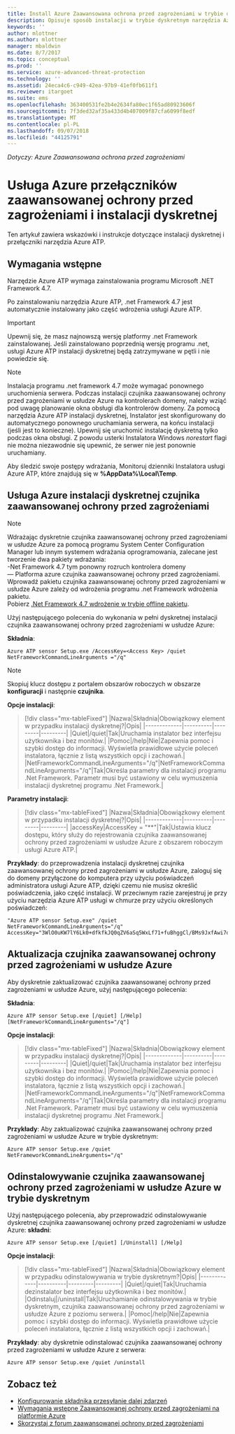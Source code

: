 ```yaml
---
title: Install Azure Zaawansowana ochrona przed zagrożeniami w trybie dyskretnym | Dokumentacja firmy Microsoft
description: Opisuje sposób instalacji w trybie dyskretnym narzędzia Azure ATP.
keywords: ''
author: mlottner
ms.author: mlottner
manager: mbaldwin
ms.date: 8/7/2017
ms.topic: conceptual
ms.prod: ''
ms.service: azure-advanced-threat-protection
ms.technology: ''
ms.assetid: 24eca4c6-c949-42ea-97b9-41ef0fb611f1
ms.reviewer: itargoet
ms.suite: ems
ms.openlocfilehash: 363400531fe2b4e2634fa80ec1f65ad80923606f
ms.sourcegitcommit: 7f3ded32af35a433d4b407009f87cfa6099f8edf
ms.translationtype: MT
ms.contentlocale: pl-PL
ms.lasthandoff: 09/07/2018
ms.locfileid: "44125791"
---
```

*Dotyczy: Azure Zaawansowana ochrona przed zagrożeniami*


# <a name="azure-atp-switches-and-silent-installation"></a>Usługa Azure przełączników zaawansowanej ochrony przed zagrożeniami i instalacji dyskretnej
Ten artykuł zawiera wskazówki i instrukcje dotyczące instalacji dyskretnej i przełączniki narzędzia Azure ATP.

## <a name="prerequisites"></a>Wymagania wstępne

Narzędzie Azure ATP wymaga zainstalowania programu Microsoft .NET Framework 4.7. 

Po zainstalowaniu narzędzia Azure ATP, .net Framework 4.7 jest automatycznie instalowany jako część wdrożenia usługi Azure ATP.

> [!IMPORTANT] 
> Upewnij się, że masz najnowszą wersję platformy .net Framework zainstalowanej. Jeśli zainstalowano poprzednią wersję programu .net, usługi Azure ATP instalacji dyskretnej będą zatrzymywane w pętli i nie powiedzie się. 

> [!NOTE] 
> Instalacja programu .net framework 4.7 może wymagać ponownego uruchomienia serwera. Podczas instalacji czujnika zaawansowanej ochrony przed zagrożeniami w usłudze Azure na kontrolerach domeny, należy wziąć pod uwagę planowanie okna obsługi dla kontrolerów domeny.
Za pomocą narzędzia Azure ATP instalacji dyskretnej, Instalator jest skonfigurowany do automatycznego ponownego uruchamiania serwera, na końcu instalacji (jeśli jest to konieczne). Upewnij się uruchomić instalację dyskretną tylko podczas okna obsługi. Z powodu usterki Instalatora Windows *norestart* flagi nie można niezawodnie się upewnić, że serwer nie jest ponownie uruchamiany.

Aby śledzić swoje postępy wdrażania, Monitoruj dzienniki Instalatora usługi Azure ATP, które znajdują się w **%AppData%\Local\Temp**.



## <a name="azure-atp-sensor-silent-installation"></a>Usługa Azure instalacji dyskretnej czujnika zaawansowanej ochrony przed zagrożeniami

> [!NOTE]
> Wdrażając dyskretnie czujnika zaawansowanej ochrony przed zagrożeniami w usłudze Azure za pomocą programu System Center Configuration Manager lub innym systemem wdrażania oprogramowania, zalecane jest tworzenie dwa pakiety wdrażania:</br>-Net Framework 4.7 tym ponowny rozruch kontrolera domeny</br>— Platforma azure czujnika zaawansowanej ochrony przed zagrożeniami. </br>Wprowadź pakietu czujnika zaawansowanej ochrony przed zagrożeniami w usłudze Azure zależy od wdrożenia programu .net Framework wdrożenia pakietu. </br>Pobierz [.Net Framework 4.7 wdrożenie w trybie offline pakietu](https://www.microsoft.com/download/details.aspx?id=49982). 


Użyj następującego polecenia do wykonania w pełni dyskretnej instalacji czujnika zaawansowanej ochrony przed zagrożeniami w usłudze Azure:


**Składnia**:

    Azure ATP sensor Setup.exe /AccessKey=<Access Key> /quiet NetFrameworkCommandLineArguments ="/q" 
   

> [!NOTE]
> Skopiuj klucz dostępu z portalem obszarów roboczych w obszarze **konfiguracji** i następnie **czujnika**.


**Opcje instalacji**:

> [!div class="mx-tableFixed"]
|Nazwa|Składnia|Obowiązkowy element w przypadku instalacji dyskretnej?|Opis|
|-------------|----------|---------|---------|
|Quiet|/quiet|Tak|Uruchamia instalator bez interfejsu użytkownika i bez monitów.|
|Pomoc|/help|Nie|Zapewnia pomoc i szybki dostęp do informacji. Wyświetla prawidłowe użycie poleceń instalatora, łącznie z listą wszystkich opcji i zachowań.|
|NetFrameworkCommandLineArguments="/q"|NetFrameworkCommandLineArguments="/q"|Tak|Określa parametry dla instalacji programu .Net Framework. Parametr musi być ustawiony w celu wymuszenia instalacji dyskretnej programu .Net Framework.|

**Parametry instalacji**:

> [!div class="mx-tableFixed"]
|Nazwa|Składnia|Obowiązkowy element w przypadku instalacji dyskretnej?|Opis|
|-------------|----------|---------|---------|
|accessKey|AccessKey = "\*\*"|Tak|Ustawia klucz dostępu, który służy do rejestrowania czujnika zaawansowanej ochrony przed zagrożeniami w usłudze Azure z obszarem roboczym usługi Azure ATP.|

**Przykłady**: do przeprowadzenia instalacji dyskretnej czujnika zaawansowanej ochrony przed zagrożeniami w usłudze Azure, zaloguj się do domeny przyłączone do komputera przy użyciu poświadczeń administratora usługi Azure ATP, dzięki czemu nie musisz określić poświadczenia, jako część instalacji. W przeciwnym razie zarejestruj je przy użyciu narzędzia Azure ATP usługi w chmurze przy użyciu określonych poświadczeń:

    "Azure ATP sensor Setup.exe" /quiet NetFrameworkCommandLineArguments="/q" 
    AccessKey="3WlO0uKW7lY6Lk0+dfkfkJQ0qZV6aSq5WxLf71+fuBhggCl/BMs9JxfAwi7oy9vYGviazUS1EPpzte7z8s4grw==" 
    

## <a name="update-the-azure-atp-sensor"></a>Aktualizacja czujnika zaawansowanej ochrony przed zagrożeniami w usłudze Azure

Aby dyskretnie zaktualizować czujnika zaawansowanej ochrony przed zagrożeniami w usłudze Azure, użyj następującego polecenia:

**Składnia**:

    Azure ATP sensor Setup.exe [/quiet] [/Help] [NetFrameworkCommandLineArguments="/q"]


**Opcje instalacji**:

> [!div class="mx-tableFixed"]
|Nazwa|Składnia|Obowiązkowy element w przypadku instalacji dyskretnej?|Opis|
|-------------|----------|---------|---------|
|Quiet|/quiet|Tak|Uruchamia instalator bez interfejsu użytkownika i bez monitów.|
|Pomoc|/help|Nie|Zapewnia pomoc i szybki dostęp do informacji. Wyświetla prawidłowe użycie poleceń instalatora, łącznie z listą wszystkich opcji i zachowań.|
|NetFrameworkCommandLineArguments="/q"|NetFrameworkCommandLineArguments="/q"|Tak|Określa parametry dla instalacji programu .Net Framework. Parametr musi być ustawiony w celu wymuszenia instalacji dyskretnej programu .Net Framework.|


**Przykłady**: Aby zaktualizować czujnika zaawansowanej ochrony przed zagrożeniami w usłudze Azure w trybie dyskretnym:

    Azure ATP sensor Setup.exe /quiet NetFrameworkCommandLineArguments="/q"

## <a name="uninstall-the-azure-atp-sensor-silently"></a>Odinstalowywanie czujnika zaawansowanej ochrony przed zagrożeniami w usłudze Azure w trybie dyskretnym

Użyj następującego polecenia, aby przeprowadzić odinstalowywanie dyskretnej czujnika zaawansowanej ochrony przed zagrożeniami w usłudze Azure: **składni**:

    Azure ATP sensor Setup.exe [/quiet] [/Uninstall] [/Help]
    
**Opcje instalacji**:

> [!div class="mx-tableFixed"]
|Nazwa|Składnia|Obowiązkowy element w przypadku odinstalowywania w trybie dyskretnym?|Opis|
|-------------|----------|---------|---------|
|Quiet|/quiet|Tak|Uruchamia dezinstalator bez interfejsu użytkownika i bez monitów.|
|Odinstaluj|/uninstall|Tak|Uruchamianie odinstalowywania w trybie dyskretnym, czujnika zaawansowanej ochrony przed zagrożeniami w usłudze Azure z poziomu serwera.|
|Pomoc|/help|Nie|Zapewnia pomoc i szybki dostęp do informacji. Wyświetla prawidłowe użycie poleceń instalatora, łącznie z listą wszystkich opcji i zachowań.|

**Przykłady**: aby dyskretnie odinstalować czujnika zaawansowanej ochrony przed zagrożeniami w usłudze Azure z serwera:


    Azure ATP sensor Setup.exe /quiet /uninstall
    



## <a name="see-also"></a>Zobacz też

- [Konfigurowanie składnika przesyłanie dalej zdarzeń](configure-event-forwarding.md)
- [Wymagania wstępne Zaawansowanej ochrony przed zagrożeniami na platformie Azure](atp-prerequisites.md)
- [Skorzystaj z forum zaawansowanej ochrony przed zagrożeniami](https://aka.ms/azureatpcommunity)

